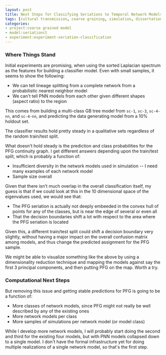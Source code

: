 ```yaml
---
layout: post
title: Next Steps for Classifying Seriations to Temporal Network Models 
tags: [cultural transmission, coarse graining, simulation, dissertation, seriation, algorithms, ML]
categories:
- project:coarse grained model
- model:seriationct
- experiment:experiment-seriation-classification
---
```


### Where Things Stand ###

Initial experiments are promising, when using the sorted Laplacian spectrum as the features for building a classifier model.  Even with small samples, it seems to show the following:  

* We can tell lineage splitting from a complete network from a probabilistic nearest neighbor model
* We can't tell PNN models from each other given different shapes (aspect ratio) to the region

This comes from building a multi-class GB tree model from `sc-1`, `sc-3`, `sc-4-nn`, and `sc-4-nn`, and predicting the data generating model from a 10% holdout set.  

The classifier results hold pretty steady in a qualitative sets regardless of the random train/test split.  

What doesn't hold steady is the prediction and class probabilities for the PFG continuity graph.  I get different answers depending upon the train/test split, which is probably a function of:

*  Insufficient diversity in the network models used in simulation -- I need many examples of each network model
*  Sample size overall

Given that there isn't much overlap in the overall classification itself, my guess is that if we could look at this in the 10 dimensional space of the eigenvalues used, we would see that:

*  The PFG seriation is actually not deeply embeeded in the convex hull of points for any of the classes, but is near the edge of several or even all
*  That the decision boundaries shift a lot with respect to the area where the PFG seriation is located

Given this, a different train/test split could shift a decision boundary very slightly, without having a major impact on the overall confusion matrix among models, and thus change the predicted assignment for the PFG sample.  

We might be able to visualize something like the above by using a dimensionality reduction technique and mapping the models against say the first 3 principal components, and then putting PFG on the map.  Worth a try.  

### Computational Next Steps ###

But removing this issue and getting stable predictions for PFG is going to be a function of:

* More classes of network models, since PFG might not really be well described by any of the existing ones
* More network models per class
* More samples of simulations per network model (or model class)

While I develop more network models, I will probably start doing the second and third for the existing four models, but with PNN models collapsed down to a single model.  I don't have the formal infrastructure yet for doing multiple realizations of a single network model, so that's the first step.  

